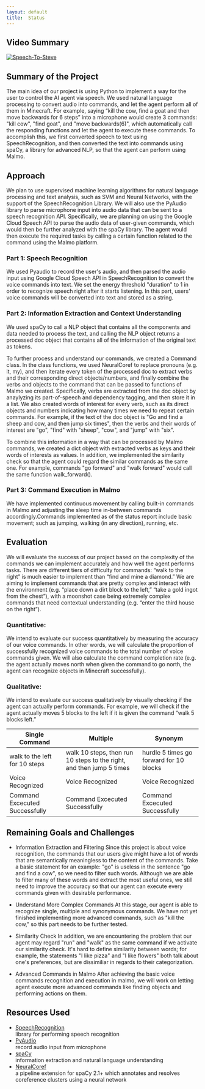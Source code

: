 ```yaml
---
layout: default
title:  Status
---
```

## Video Summary

[![Speech-To-Steve](https://img.youtube.com/vi/an3ZCRidCkI/0.jpg)](https://www.youtube.com/watch?v=an3ZCRidCkI)

## Summary of the Project
The main idea of our project is using Python to implement a way for the user to control the AI agent via speech. We used natural language processing to convert audio into commands, and let the agent perform all of them in Minecraft. For example, saying “kill the cow, find a goat and then move backwards for 6 steps” into a microphone would create 3 commands: "kill cow", "find goat", and "move backwards(6)", which automatically call the responding functions and let the agent to execute these commands. To accomplish this, we first converted speech to text using SpeechRecognition, and then converted the text into commands using spaCy, a library for advanced NLP, so that the agent can perform using Malmo. 

## Approach
We plan to use supervised machine learning algorithms for natural language processing and text analysis, such as SVM and Neural Networks, with the support of the SpeechRecognition Library. We will also use the PyAudio library to parse microphone input into audio data that can be sent to a speech recognition API. Specifically, we are planning on using the Google Cloud Speech API to parse the audio data of user-given commands, which would then be further analyzed with the spaCy library. The agent would then execute the required tasks by calling a certain function related to the command using the Malmo platform. 
### Part 1: Speech Recognition
We used Pyaudio to record the user's audio, and then parsed the audio input using Google Cloud Speech API in SpeechRecognition to convert the voice commands into text. We set the energy threshold "duration" to 1 in order to recognize speech right after it starts listening. In this part, users' voice commands will be converted into text and stored as a string. 
### Part 2: Information Extraction and Context Understanding
We used spaCy to call a NLP object that contains all the components and data needed to process the text, and calling the NLP object returns a processed doc object that contains all of the information of the original text as tokens. 

To further process and understand our commands, we created a Command class. In the class functions, we used NeuralCoref to replace pronouns (e.g. it, my), and then iterate every token of the processed doc to extract verbs and their corresponding direct objects/numbers, and finally combine the verbs and objects to the command that can be passed to functions of Malmo we created. Specifically, verbs are extracted from the doc object by anaylyzing its part-of-speech and dependency tagging, and then store it in a list. We also created words of interest for every verb, such as its direct objects and numbers indicating how many times we need to repeat certain commands. For example, if the text of the doc object is "Go and find a sheep and cow, and then jump six times", then the verbs and their words of interest are "go", "find" with "sheep", "cow", and "jump" with "six".

To combine this information in a way that can be processed by Malmo commands, we created a dict object with extracted verbs as keys and their words of interests as values. In addition, we implemented the similarity check so that the agent could regard the similar commands as the same one. For example, commands "go forward" and "walk forward" would call the same function walk_forward().
### Part 3: Command Execution in Malmo
We have implemented continuous movement by calling built-in commands in Malmo and adjusting the sleep time in-between commands accordingly.Commands implemented as of the status report include basic movement; such as jumping, walking (in any direction), running, etc. 
## Evaluation
We will evaluate the success of our project based on the complexity of the commands we can implement accurately and how well the agent performs tasks. There are different tiers of difficulty for commands: “walk to the right” is much easier to implement than “find and mine a diamond.” We are aiming to implement commands that are pretty complex and interact with the environment (e.g. “place down a dirt block to the left,” “take a gold ingot from the chest”), with a moonshot case being extremely complex commands that need contextual understanding (e.g. “enter the third house on the right”).

### Quantitative:
We intend to evaluate our success quantitatively by measuring the accuracy of our voice commands. In other words, we will calculate the proportion of successfully recognized voice commands to the total number of voice commands given. We will also calculate the command completion rate (e.g. the agent actually moves north when given the command to go north, the agent can recognize objects in Minecraft successfully).
 
### Qualitative:
We intend to evaluate our success qualitatively by visually checking if the agent can actually perform commands. For example, we will check if the agent actually moves 5 blocks to the left if it is given the command “walk 5 blocks left.”


| Single Command  | Multiple | Synonym | 
| -------------   | ------------- |  ------------- |
|walk to the left for 10 steps  | walk 10 steps, then run 10 steps to the right, and then jump 5 times |hurdle 5 times go forward for 10 blocks |
| Voice Recognized | Voice Recognized  | Voice Recognized |
| Command Excecuted Successfully | Command Excecuted Successfully   | Command Excecuted Successfully  |
  
## Remaining Goals and Challenges
- Information Extraction and Filtering
  Since this project is about voice recognition, the commands that our users give might have a lot of words that are semantically meaningless to the content of the commands. Take a basic statement for an example: "go" is useless in the sentence "go and find a cow", so we need to filter such words. Although we are able to filter many of these words and extract the most useful ones, we still need to improve the accuracy so that our agent can execute every commands given with desirable performance.  

- Understand More Complex Commands
  At this stage, our agent is able to recognize single, multiple and synonymous commands. We have not yet finished implementing more advanced commands, such as "kill the cow," so this part needs to be further tested. 

- Similarity Check
  In addition, we are encountering the problem that our agent may regard "run" and "walk" as the same command if we activate our similarity check. It's hard to define similarity between words; for example, the statements "I like pizza" and "I like flowers" both talk about one's preferences, but are dissimiliar in regards to their categorization. 

- Advanced Commands in Malmo
  After achieving the basic voice commands recognition and execution in malmo, we will work on letting agent execute more advanced commands like finding objects and performing actions on them. 
## Resources Used
- [SpeechRecognition](https://pypi.org/project/SpeechRecognition/)\
library for performing speech recognition
- [PyAudio](https://pypi.org/project/PyAudio/)\
record audio input from microphone
- [spaCy](https://spacy.io/usage/spacy-10z)\
information extraction and natural language understanding
- [NeuralCoref](https://github.com/huggingface/neuralcoref/pulls)\
a pipeline extension for spaCy 2.1+ which annotates and resolves coreference clusters using a neural network



